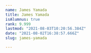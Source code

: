 ```yaml
---
name: James Yamada
title: James Yamada
isAlumnus: true
rank: 9.999
lastmod: "2021-08-03T10:20:56.384Z"
date: "2021-08-02T16:38:57.666Z"
slug: james-yamada

---
```

